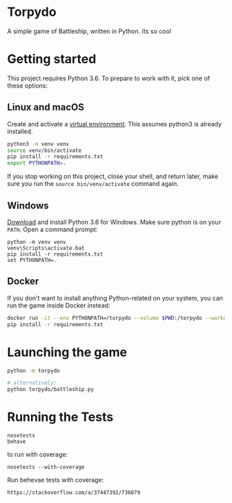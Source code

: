 # Torpydo

A simple game of Battleship, written in Python. Its so cool

# Getting started

This project requires Python 3.6. To prepare to work with it, pick one of these
options:

## Linux and macOS

Create and activate a [virtual environment][venv]. This assumes python3 is
already installed.

```bash
python3 -m venv venv
source venv/bin/activate
pip install -r requirements.txt
export PYTHONPATH=.
```

If you stop working on this project, close your shell, and return later, make
sure you run the `source bin/venv/activate` command again.

[venv]:https://docs.python.org/3/library/venv.html

## Windows

[Download][pywin] and install Python 3.6 for Windows. Make sure python is on
your `PATH`. Open a command prompt:

```commandline
python -m venv venv
venv\Scripts\activate.bat
pip install -r requirements.txt
set PYTHONPATH=.
```

[pywin]:https://www.python.org/downloads/windows/

## Docker

If you don't want to install anything Python-related on your system, you can
run the game inside Docker instead:

```bash
docker run -it --env PYTHONPATH=/torpydo --volume $PWD:/torpydo --workdir /torpydo python:3.6 bash
pip install -r requirements.txt
```

# Launching the game

```bash
python -m torpydo

# alternatively:
python torpydo/battleship.py
```

# Running the Tests

```
nosetests 
behave
```

to run with coverage:
```
nosetests --with-coverage
```

Run behevae tests with coverage:
```
https://stackoverflow.com/a/37447392/736079
```
